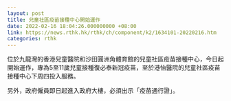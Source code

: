 ```yaml
---
layout: post
title: 兒童社區疫苗接種中心開始運作
date: 2022-02-16 18:04:26.000000000 +08:00
link: https://news.rthk.hk/rthk/ch/component/k2/1634101-20220216.htm
categories: rthk
---
```


位於九龍灣的香港兒童醫院和沙田圓洲角體育館的兒童社區疫苗接種中心，今日起開始運作，專為5至11歲兒童接種復必泰新冠疫苗，至於港怡醫院的兒童社區疫苗接種中心下周四投入服務。

另外，政府僱員即日起進入政府大樓，必須出示「疫苗通行證」。
